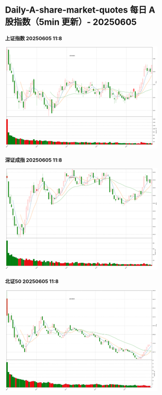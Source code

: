 
# Daily-A-share-market-quotes 每日 A 股指数（5min 更新）- 20250605

### 上证指数 20250605 11:8
![](./fig/2025/6/20250605-sh000001.png)

### 深证成指 20250605 11:8
![](./fig/2025/6/20250605-sz399001.png)

### 北证50 20250605 11:8
![](./fig/2025/6/20250605-bj899050.png)
